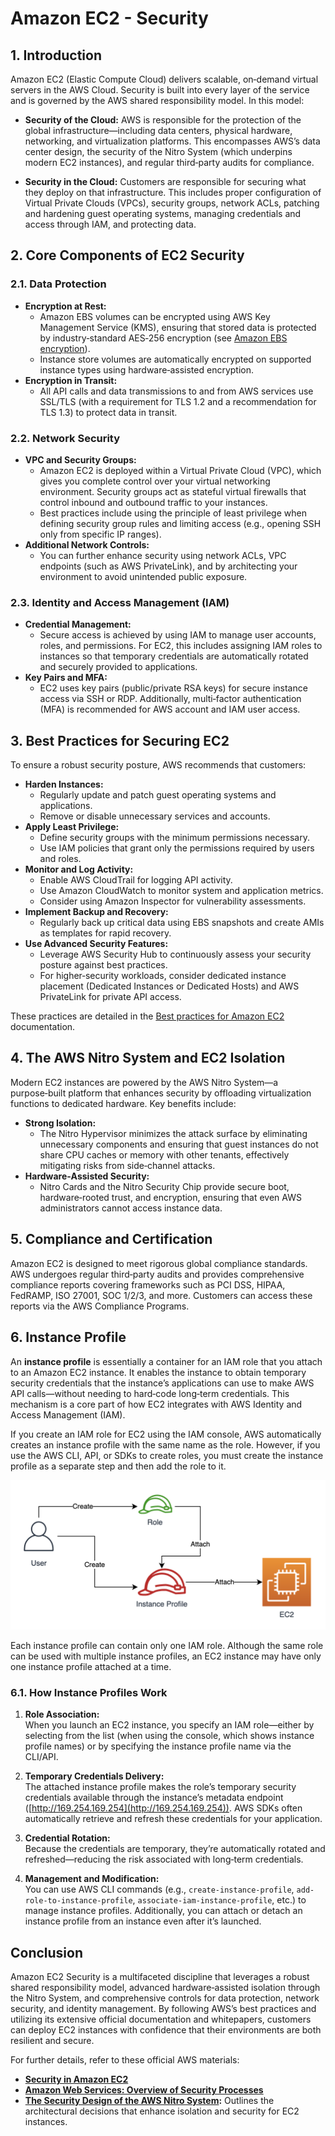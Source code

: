 # Amazon EC2 - Security

## 1. Introduction

Amazon EC2 (Elastic Compute Cloud) delivers scalable, on‑demand virtual servers in the AWS Cloud. Security is built into every layer of the service and is governed by the AWS shared responsibility model. In this model:

- **Security of the Cloud:** AWS is responsible for the protection of the global infrastructure—including data centers, physical hardware, networking, and virtualization platforms. This encompasses AWS’s data center design, the security of the Nitro System (which underpins modern EC2 instances), and regular third‑party audits for compliance.

- **Security in the Cloud:** Customers are responsible for securing what they deploy on that infrastructure. This includes proper configuration of Virtual Private Clouds (VPCs), security groups, network ACLs, patching and hardening guest operating systems, managing credentials and access through IAM, and protecting data.

## 2. Core Components of EC2 Security

### 2.1. Data Protection

- **Encryption at Rest:**
    - Amazon EBS volumes can be encrypted using AWS Key Management Service (KMS), ensuring that stored data is protected by industry‑standard AES‑256 encryption (see [Amazon EBS encryption](https://docs.aws.amazon.com/AWSEC2/latest/UserGuide/ebs-encryption.html)).
    - Instance store volumes are automatically encrypted on supported instance types using hardware‑assisted encryption.
- **Encryption in Transit:**
    - All API calls and data transmissions to and from AWS services use SSL/TLS (with a requirement for TLS 1.2 and a recommendation for TLS 1.3) to protect data in transit.
### 2.2. Network Security

- **VPC and Security Groups:**
    - Amazon EC2 is deployed within a Virtual Private Cloud (VPC), which gives you complete control over your virtual networking environment. Security groups act as stateful virtual firewalls that control inbound and outbound traffic to your instances.
    - Best practices include using the principle of least privilege when defining security group rules and limiting access (e.g., opening SSH only from specific IP ranges).
- **Additional Network Controls:**
    - You can further enhance security using network ACLs, VPC endpoints (such as AWS PrivateLink), and by architecting your environment to avoid unintended public exposure.

### 2.3. Identity and Access Management (IAM)

- **Credential Management:**
    - Secure access is achieved by using IAM to manage user accounts, roles, and permissions. For EC2, this includes assigning IAM roles to instances so that temporary credentials are automatically rotated and securely provided to applications.
- **Key Pairs and MFA:**
    - EC2 uses key pairs (public/private RSA keys) for secure instance access via SSH or RDP. Additionally, multi‑factor authentication (MFA) is recommended for AWS account and IAM user access.

## 3. Best Practices for Securing EC2

To ensure a robust security posture, AWS recommends that customers:

- **Harden Instances:**
    - Regularly update and patch guest operating systems and applications.
    - Remove or disable unnecessary services and accounts.
- **Apply Least Privilege:**
    - Define security groups with the minimum permissions necessary.
    - Use IAM policies that grant only the permissions required by users and roles.
- **Monitor and Log Activity:**
    - Enable AWS CloudTrail for logging API activity.
    - Use Amazon CloudWatch to monitor system and application metrics.
    - Consider using Amazon Inspector for vulnerability assessments.
- **Implement Backup and Recovery:**
    - Regularly back up critical data using EBS snapshots and create AMIs as templates for rapid recovery.
- **Use Advanced Security Features:**
    - Leverage AWS Security Hub to continuously assess your security posture against best practices.
    - For higher‑security workloads, consider dedicated instance placement (Dedicated Instances or Dedicated Hosts) and AWS PrivateLink for private API access.

These practices are detailed in the [Best practices for Amazon EC2](https://docs.aws.amazon.com/AWSEC2/latest/UserGuide/ec2-best-practices.html) documentation.

## 4. The AWS Nitro System and EC2 Isolation

Modern EC2 instances are powered by the AWS Nitro System—a purpose‑built platform that enhances security by offloading virtualization functions to dedicated hardware. Key benefits include:

- **Strong Isolation:**
    - The Nitro Hypervisor minimizes the attack surface by eliminating unnecessary components and ensuring that guest instances do not share CPU caches or memory with other tenants, effectively mitigating risks from side‑channel attacks.
- **Hardware‑Assisted Security:**
    - Nitro Cards and the Nitro Security Chip provide secure boot, hardware‑rooted trust, and encryption, ensuring that even AWS administrators cannot access instance data.

## 5. Compliance and Certification

Amazon EC2 is designed to meet rigorous global compliance standards. AWS undergoes regular third‑party audits and provides comprehensive compliance reports covering frameworks such as PCI DSS, HIPAA, FedRAMP, ISO 27001, SOC 1/2/3, and more. Customers can access these reports via the AWS Compliance Programs.

## 6. Instance Profile

An **instance profile** is essentially a container for an IAM role that you attach to an Amazon EC2 instance. It enables the instance to obtain temporary security credentials that the instance’s applications can use to make AWS API calls—without needing to hard‑code long‑term credentials. This mechanism is a core part of how EC2 integrates with AWS Identity and Access Management (IAM).

If you create an IAM role for EC2 using the IAM console, AWS automatically creates an instance profile with the same name as the role. However, if you use the AWS CLI, API, or SDKs to create roles, you must create the instance profile as a separate step and then add the role to it.

![instance-profile](../_assets/instance-profile.png)

Each instance profile can contain only one IAM role. Although the same role can be used with multiple instance profiles, an EC2 instance may have only one instance profile attached at a time.

### 6.1. How Instance Profiles Work

1. **Role Association:**  
    When you launch an EC2 instance, you specify an IAM role—either by selecting from the list (when using the console, which shows instance profile names) or by specifying the instance profile name via the CLI/API.
    
2. **Temporary Credentials Delivery:**  
    The attached instance profile makes the role’s temporary security credentials available through the instance’s metadata endpoint ([http://169.254.169.254](http://169.254.169.254)). AWS SDKs often automatically retrieve and refresh these credentials for your application.
    
3. **Credential Rotation:**  
    Because the credentials are temporary, they’re automatically rotated and refreshed—reducing the risk associated with long‑term credentials.
    
4. **Management and Modification:**  
    You can use AWS CLI commands (e.g., `create-instance-profile`, `add-role-to-instance-profile`, `associate-iam-instance-profile`, etc.) to manage instance profiles. Additionally, you can attach or detach an instance profile from an instance even after it’s launched.
## Conclusion

Amazon EC2 Security is a multifaceted discipline that leverages a robust shared responsibility model, advanced hardware‑assisted isolation through the Nitro System, and comprehensive controls for data protection, network security, and identity management. By following AWS’s best practices and utilizing its extensive official documentation and whitepapers, customers can deploy EC2 instances with confidence that their environments are both resilient and secure.

For further details, refer to these official AWS materials:

- [**Security in Amazon EC2**](https://docs.aws.amazon.com/AWSEC2/latest/UserGuide/ec2-security.html) 
- [**Amazon Web Services: Overview of Security Processes**](https://docs.aws.amazon.com/whitepapers/latest/aws-overview-security-processes/aws-overview-security-processes.pdf)  
- **[The Security Design of the AWS Nitro System](https://docs.aws.amazon.com/whitepapers/latest/security-design-of-aws-nitro-system/security-design-of-aws-nitro-system.html):** Outlines the architectural decisions that enhance isolation and security for EC2 instances.  